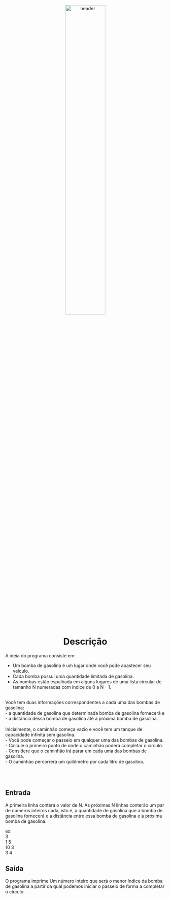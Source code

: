 <p align="center">
  <img src="https://www.mercedes-benz-trucks.com/content/dam/mbo/markets/hq_HQ/model-navigation-images/proven/modelthumb-actros-fv-proven.png" alt="header" width="50%" height="50%"/>
</p>


<h1 align="center">Descrição</h1>


A ideia do programa consiste em:
+ Um bomba de gasolina é um lugar onde você pode abastecer seu veículo.
+ Cada bomba possui uma quantidade limitada de gasolina.
+ As bombas estão espalhada em alguns lugares de uma lista circular de tamanho N numeradas com índice de 0 a N - 1.
<br>  
Você tem duas informações correspondentes a cada uma das bombas de gasolina: <br>
- a quantidade de gasolina que determinada bomba de gasolina fornecerá e <br>
- a distância dessa bomba de gasolina até a próxima bomba de gasolina.
<br><br>
Inicialmente, o caminhão começa vazio e você tem um tanque de capacidade infinita sem gasolina. <br>
- Você pode começar o passeio em qualquer uma das bombas de gasolina. <br>
- Calcule o primeiro ponto de onde o caminhão poderá completar o círculo. <br>
- Considere que o caminhão irá parar em cada uma das bombas de gasolina. <br>
- O caminhão percorrerá um quilômetro por cada litro de gasolina.


<br> <br>
## Entrada
A primeira linha conterá o valor de N.
As próximas N linhas conterão um par de números inteiros cada, isto é, a quantidade de gasolina que a bomba de gasolina fornecerá e a distância entre essa bomba de gasolina e a próxima bomba de gasolina.

ex: <br>
3 <br>
1 5 <br>
10 3 <br>
3 4 <br>

## Saída
O programa imprime Um número inteiro que será o menor índice da bomba de gasolina a partir da qual podemos iniciar o passeio de forma a completar o círculo.
